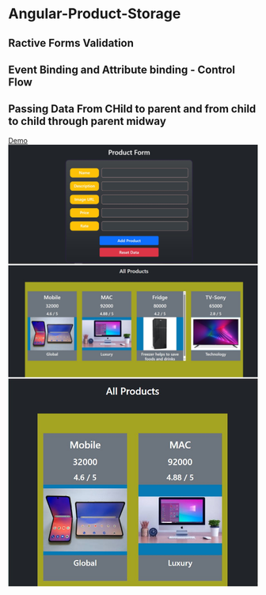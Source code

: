 # Angular-Product-Storage
## Ractive Forms Validation 
## Event Binding and Attribute binding - Control Flow 
## Passing Data From CHild to parent and from child to child through parent midway
<a href="https://youtu.be/WHRhbfnmTjY">Demo</a>
<img src="./demo1.jpg" />
<img src="./demo2.jpg" />
<img src="./demo3.jpg" />
